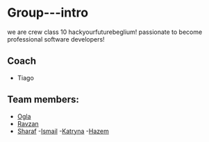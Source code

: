 # Group---intro
we are crew class 10  hackyourfuturebeglium! 
passionate to become professional software developers!

## Coach
* Tiago


## Team members:

- [Ogla](Ogla.md)
- [Ravzan](Ravzan.md)
- [Sharaf](Sharad.md)
-[Ismail](Ismail.md)
-[Katryna](katryna.md)
-[Hazem](hazem.md)



